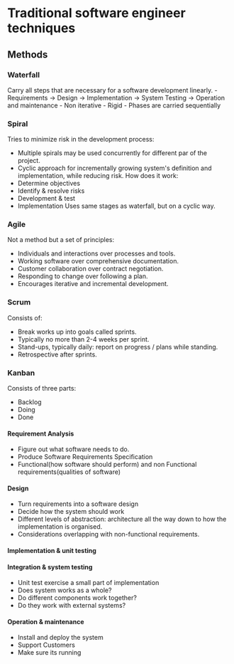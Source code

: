 
# Traditional software engineer techniques

## Methods
### Waterfall
Carry all steps that are necessary for a software development linearly. 
	- Requirements -> Design -> Implementation -> System Testing -> Operation and maintenance
	- Non iterative
	- Rigid
	- Phases are carried sequentially
### Spiral
Tries to minimize risk in the development process:
- Multiple spirals may be used concurrently for different par of the project.
- Cyclic approach for incrementally growing system's definition and implementation, while reducing risk.
How does it work:
- Determine objectives
- Identify & resolve risks
- Development & test
- Implementation
Uses same stages as waterfall, but on a cyclic way.

### Agile
Not a method but a set of principles:
- Individuals and interactions over processes and tools.
- Working software over comprehensive documentation.
- Customer collaboration over contract negotiation.
- Responding to change over following a plan.
- Encourages iterative and incremental development.

### Scrum
Consists of:
- Break works up into goals called sprints.
- Typically no more than 2-4 weeks per sprint.
- Stand-ups, typically daily: report on progress / plans while standing.
- Retrospective after sprints.

### Kanban

Consists of three parts:
- Backlog
- Doing 
- Done

#### Requirement Analysis
 - Figure out what software needs to do.
 - Produce Software Requirements Specification
 - Functional(how software should perform) and non Functional requirements(qualities of software)
#### Design
- Turn requirements into a software design
- Decide how the system should work
- Different levels of abstraction: architecture all the way down to how the implementation is organised.
- Considerations overlapping with non-functional requirements.

#### Implementation & unit testing

#### Integration & system testing
- Unit test exercise a small part of implementation
- Does system works as a whole?
- Do different components work together?
- Do they work with external systems?

#### Operation & maintenance
- Install and deploy the system
- Support Customers
- Make sure its running


